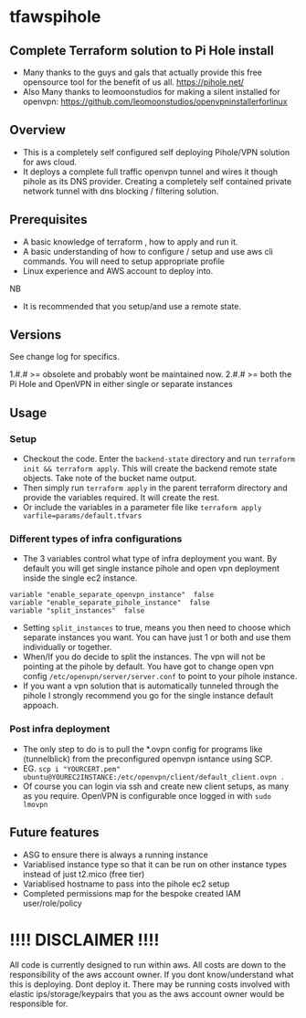  # tfawspihole
 ## Complete Terraform solution to Pi Hole install

 * Many thanks to the guys and gals that actually provide this free opensource tool for the benefit of us all.
 https://pihole.net/
 * Also Many thanks to leomoonstudios for making a silent installed for openvpn:  https://github.com/leomoonstudios/openvpninstallerforlinux

 ## Overview

 * This is a completely self configured self deploying Pihole/VPN solution for aws cloud.
 * It deploys a complete full traffic openvpn tunnel and wires it though pihole as its DNS provider. Creating a completely self contained private network tunnel with dns blocking / filtering solution.

 ## Prerequisites
 * A basic knowledge of terraform , how to apply and run it.
 * A basic understanding of how to configure / setup and use aws cli commands.  You will need to setup appropriate profile
 * Linux experience and AWS account to deploy into.

 NB
 * It is recommended that you setup/and use a remote state.

 ## Versions

 See change log for specifics.

  1.#.# >= obsolete and probably wont be maintained now.
  2.#.# >= both the Pi Hole and OpenVPN in either single or separate instances

 ## Usage

 ### Setup
 * Checkout the code. Enter the `backend-state` directory and run `terraform init && terraform apply`. This will create the backend remote state objects. Take note of the bucket name output.
 * Then simply run `terraform apply` in the parent terraform directory and provide the variables required. It will create the rest.
 * Or include the variables in a parameter file like `terraform apply varfile=params/default.tfvars`

 ### Different types of infra configurations
 * The 3 variables control what type of infra deployment you want. By default you will get single instance pihole and open vpn deployment inside the single ec2 instance.
 ```
 variable "enable_separate_openvpn_instance"  false
 variable "enable_separate_pihole_instance"  false
 variable "split_instances"  false
 ```
 * Setting `split_instances` to true, means you then need to choose which separate instances you want. You can have just 1 or both and use them individually or together.
 * When/If you do decide to split the instances. The vpn will not be pointing at the pihole by default. You have got to change open vpn config `/etc/openvpn/server/server.conf` to point to your pihole instance.
 * If you want a vpn solution that is automatically tunneled through the pihole I strongly recommend you go for the single instance default appoach.

 ### Post infra deployment
 * The only step to do is to pull the *.ovpn config for programs like (tunnelblick) from the preconfigured openvpn isntance using SCP.
 * EG. `scp i "YOURCERT.pem" ubuntu@YOUREC2INSTANCE:/etc/openvpn/client/default_client.ovpn .`
 * Of course you can login via ssh and create new client setups, as many as you require. OpenVPN is configurable once logged in with `sudo lmovpn`


 ## Future features

 * ASG to ensure there is always a running instance
 * Variablised instance type so that it can be run on other instance types instead of just t2.mico (free tier)
 * Variablised hostname to pass into the pihole ec2 setup
 * Completed permissions map for the bespoke created IAM user/role/policy

 # !!!! DISCLAIMER !!!!

 All code is currently designed to run within aws. All costs are down to the responsibility of the aws account owner. If you dont know/understand what this is deploying. Dont deploy it. There may be running costs involved with elastic ips/storage/keypairs that you as the aws account owner would be responsible for.
